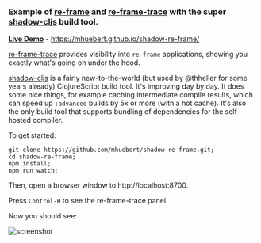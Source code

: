 ### Example of [re-frame](https://github.com/Day8/re-frame) and [re-frame-trace](https://github.com/Day8/re-frame-trace) with the super [shadow-cljs](https://github.com/thheller/shadow-cljs/) build tool.

**[Live Demo](https://mhuebert.github.io/shadow-re-frame/)** - https://mhuebert.github.io/shadow-re-frame/

[re-frame-trace](https://github.com/Day8/re-frame-trace) provides visibility into `re-frame` applications, showing you exactly what's going on under the hood. 

[shadow-cljs](https://github.com/thheller/shadow-cljs/) is a fairly new-to-the-world (but used by @thheller for some years already) ClojureScript build tool. It's improving day by day. It does some nice things, for example caching intermediate compile results, which can speed up `:advanced` builds by 5x or more (with a hot cache). It's also the only build tool that supports bundling of dependencies for the self-hosted compiler.

To get started:

```
git clone https://github.com/mhuebert/shadow-re-frame.git;
cd shadow-re-frame;
npm install;
npm run watch;
```

Then, open a browser window to http://localhost:8700.

Press `Control-H` to see the re-frame-trace panel.

Now you should see:

![screenshot](https://i.imgur.com/TK2rO24.png)

